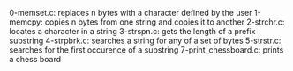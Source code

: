 0-memset.c: replaces n bytes with a character defined by the user
1-memcpy: copies n bytes from one string and copies it to another
2-strchr.c: locates a character in a string
3-strspn.c: gets the length of a prefix substring
4-strpbrk.c: searches a string for any of a set of bytes
5-strstr.c: searches for the first occurence of a substring
7-print_chessboard.c: prints a chess board
